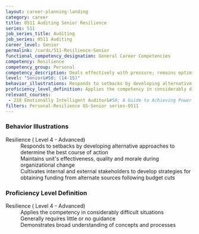 ```yaml
---
layout: career-planning-landing
category: career
title: 0511 Auditing Senior Resilience
series: 511
job_series_title: Auditing
job_series: 0511 Auditing
career_level: Senior
permalink: /cards/511-Resilience-Senior
functional_competency_designation: General Career Competencies
competency: Resilience
competency_group: Personal
competency_description: Deals effectively with pressure; remains optimistic and persistent, even under adversity; recovers quickly from setbacks 
level: "Senior&#58; (14-15)"
behavior_illustrations: Responds to setbacks by developing alternative approaches to determine the best course of action ? Maintains unit's effectiveness, quality and morale during organizational change ? Cultivates internal and external stakeholders to develop strategies for obtaining funding from alternate sources following budget cuts
proficiency_level_definition: Applies the competency in considerably difficult situations ? Generally requires little or no guidance ? Demonstrates broad understanding of concepts and processes
relevant_courses: 
 - 218 Emotionally Intelligent Auditor&#58; A Guide to Achieving Power With People (AUDT8911), Graduate School USA, <a href="https://www.graduateschool.edu/solr-search/content?keys=AUDT8911">https://www.graduateschool.edu/solr-search/content?keys=AUDT8911</a>
filters: Personal-Resilience GS-Senior series-0511
---
```


<div class="desktop:grid-col-6 margin-y-205">
  <div class="border-top-05 bg-white padding-2 shadow-5 height-full members-hover border-1px border-gray-30 border-top-orange radius-lg">
    <h3>Behavior Illustrations</h3>
    <dl class="text-base"><dt>Resilience ( Level 4 - Advanced)</dt><dd>Responds to setbacks by developing alternative approaches to determine the best course of action </dd><dd> Maintains unit's effectiveness, quality and morale during organizational change </dd><dd> Cultivates internal and external stakeholders to develop strategies for obtaining funding from alternate sources following budget cuts</dd></dl>
  </div>
</div>
<div class="desktop:grid-col-6 margin-y-205">
  <div class="border-top-05 bg-white padding-2 shadow-5 height-full members-hover border-1px border-gray-30 border-top-orange radius-lg">
    <h3>Proficiency Level Definition</h3>
    <dl class="text-base"><dt>Resilience ( Level 4 - Advanced)</dt><dd>Applies the competency in considerably difficult situations </dd><dd> Generally requires little or no guidance </dd><dd> Demonstrates broad understanding of concepts and processes</dd></dl>
  </div>
</div>